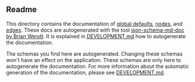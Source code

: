 ## Readme

This directory contains the documentation of [global defaults](docs/globaldefaults-doc.md), [nodes](docs/nodes-doc.md),
and [edges](docs/edges-doc.md). These docs are autogenerated
with the tool [json-schema-md-doc by Brian Wendt](https://brianwendt.github.io/json-schema-md-doc/).
It is explained in [DEVELOPMENT.md](../DEVELOPMENT.md) how to autogenerate the documentation.

The schemas you find here are autogenerated. Changing these schemas won't have an effect on the application. These
schemas are only here to autogenerate the documentation. For more information about the automatic generation of the
documentation, please see [DEVELOPMENT.md](../DEVELOPMENT.md#how-to-autogenerate-the-documentation).

